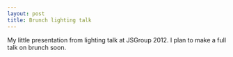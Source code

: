 ```yaml
--- 
layout: post
title: Brunch lighting talk
---
```


My little presentation from lighting talk at JSGroup 2012.
I plan to make a full talk on brunch soon.

<script src="http://speakerdeck.com/embed/4f3fad3520ec62001f00f2af.js"></script>
